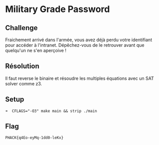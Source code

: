# Military Grade Password
## Challenge

Fraichement arrivé dans l'armée, vous avez déjà perdu votre identifiant pour accéder à l'intranet.
Dépêchez-vous de le retrouver avant que quelqu'un ne s'en aperçoive !

## Résolution

Il faut reverse le binaire et résoudre les multiples équations avec un SAT solver comme z3.

## Setup

```
➜  CFLAGS="-O3" make main && strip ./main
```

## Flag

```
PHACK{q4Eo-eyMq-1dd0-leKx}
```